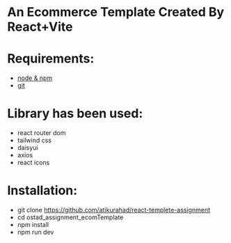 # An Ecommerce Template Created By React+Vite

# Requirements:
- [node & npm](https://nodejs.org/en/)
- [git](https://www.robinwieruch.de/git-essential-commands/)

# Library has been used:
- react router dom
- tailwind css 
- daisyui
- axios
- react icons

# Installation:
 
- git clone https://github.com/atikurahad/react-templete-assignment
- cd ostad_assignment_ecomTemplate
- npm install
- npm run dev